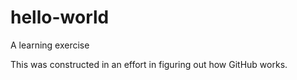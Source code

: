 # hello-world
A learning exercise

This was constructed in an effort in figuring out how GitHub works.
